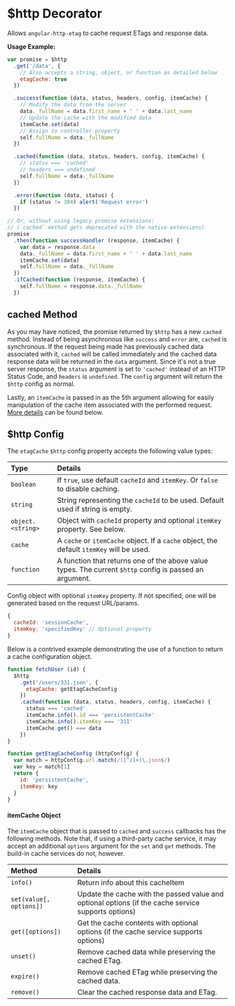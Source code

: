 # $http Decorator

Allows `angular-http-etag` to cache request ETags and response data.

**Usage Example:**

``` javascript
var promise = $http
  .get('/data', {
    // Also accepts a string, object, or function as detailed below
    etagCache: true
  })

  .success(function (data, status, headers, config, itemCache) {
    // Modify the data from the server
    data._fullName = data.first_name + ' ' + data.last_name
    // Update the cache with the modified data
    itemCache.set(data)
    // Assign to controller property
    self.fullName = data._fullName
  })

  .cached(function (data, status, headers, config, itemCache) {
    // status === 'cached'
    // headers === undefined
    self.fullName = data._fullName
  })

  .error(function (data, status) {
    if (status != 304) alert('Request error')
  })

// Or, without using legacy promise extensions:
// (`cached` method gets deprecated with the native extensions)
promise
  .then(function successHandler (response, itemCache) {
    var data = response.data
    data._fullName = data.first_name + ' ' + data.last_name
    itemCache.set(data)
    self.fullName = data._fullName
  })
  .ifCached(function (response, itemCache) {
    self.fullName = response.data._fullName
  })
```

## cached Method

As you may have noticed, the promise returned by `$http` has a new `cached` method.
Instead of being asynchronous like `success` and `error` are, `cached` is synchronous.
If the request being made has previously cached data associated with it, `cached`
will be called immediately and the cached data response data will be returned
in the `data` argument. Since it's not a true server response, the `status` argument
is set to `'cached'` instead of an HTTP Status Code, and `headers` is `undefined`.
The `config` argument will return the `$http` config as normal.

Lastly, an `itemCache` is passed in as the 5th argument allowing for easily
manipulation of the cache item associated with the performed request.
[More details](#itemcache-object) can be found below.


## $http Config

The `etagCache` `$http` config property accepts the following value types:

| Type | Details |
| :-- | :-- |
| `boolean` | If `true`, use default `cacheId` and `itemKey`. Or `false` to disable caching. |
| `string` | String representing the `cacheId` to be used. Default used if string is empty. |
| `object.<string>` | Object with `cacheId` property and optional `itemKey` property. See below. |
| `cache` | A `cache` or `itemCache` object. If a `cache` object, the default `itemKey` will be used.  |
| `function` | A function that returns one of the above value types. The current `$http` config is passed an argument. |

Config object with optional `itemKey` property. If not specified, one will be generated based on the request URL/params.

``` javascript
{
  cacheId: 'sessionCache',
  itemKey: 'specifiedKey' // Optional property
}
```

Below is a contrived example demonstrating the use of a function to return a cache
configuration object.

``` javascript
function fetchUser (id) {
  $http
    .get('/users/331.json', {
      etagCache: getEtagCacheConfig
    })
    .cached(function (data, status, headers, config, itemCache) {
      status === 'cached'
      itemCache.info().id === 'persistentCache'
      itemCache.info().itemKey === '311'
      itemCache.get() === data
    })
}

function getEtagCacheConfig (httpConfig) {
  var match = httpConfig.url.match(/([^/]+)\.json$/)
  var key = match[1]
  return {
    id: 'persistentCache',
    itemKey: key
  }
}
```

#### itemCache Object

The `itemCache` object that is passed to `cached` and `success` callbacks has the
following methods. Note that, if using a third-party cache service, it may accept
an additional `options` argument for the `set` and `get` methods. The build-in
cache services do not, however.

| Method | Details |
| :-- | :-- |
| `info()` | Return info about this cacheItem |
| `set(value[, options])` | Update the cache with the passed value and optional options (if the cache service supports options) |
| `get([options])` | Get the cache contents with optional options (if the cache service supports options) |
| `unset()` | Remove cached data while preserving the cached ETag. |
| `expire()` | Remove cached ETag while preserving the cached data. |
| `remove()` | Clear the cached response data and ETag. |
